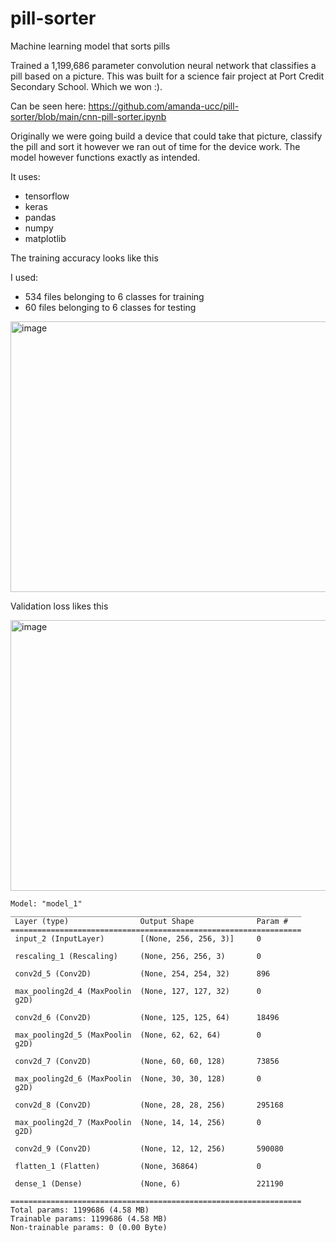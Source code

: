 # pill-sorter

Machine learning model that sorts pills

Trained a 1,199,686 parameter convolution neural network that classifies a pill based on a picture. This was built for a science fair project at Port Credit Secondary School. Which we won :).

Can be seen here:  https://github.com/amanda-ucc/pill-sorter/blob/main/cnn-pill-sorter.ipynb

Originally we were going build a device that could take that picture, classify the pill and sort it however we ran out of time for the device work. The model however functions exactly as intended. 

It uses:

- tensorflow
- keras
- pandas
- numpy
- matplotlib

The training accuracy looks like this 

I used:
- 534 files belonging to 6 classes for training
- 60 files belonging to 6 classes for testing

<img width="547" height="433" alt="image" src="https://github.com/user-attachments/assets/508e3518-70ab-4cbf-bbf3-64da2d92e0d0" />


Validation loss likes this

<img width="547" height="433" alt="image" src="https://github.com/user-attachments/assets/f63b60dc-773c-494e-a27f-8fe30936275d" />

```
Model: "model_1"
_________________________________________________________________
 Layer (type)                Output Shape              Param #   
=================================================================
 input_2 (InputLayer)        [(None, 256, 256, 3)]     0         
                                                                 
 rescaling_1 (Rescaling)     (None, 256, 256, 3)       0         
                                                                 
 conv2d_5 (Conv2D)           (None, 254, 254, 32)      896       
                                                                 
 max_pooling2d_4 (MaxPoolin  (None, 127, 127, 32)      0         
 g2D)                                                            
                                                                 
 conv2d_6 (Conv2D)           (None, 125, 125, 64)      18496     
                                                                 
 max_pooling2d_5 (MaxPoolin  (None, 62, 62, 64)        0         
 g2D)                                                            
                                                                 
 conv2d_7 (Conv2D)           (None, 60, 60, 128)       73856     
                                                                 
 max_pooling2d_6 (MaxPoolin  (None, 30, 30, 128)       0         
 g2D)                                                            
                                                                 
 conv2d_8 (Conv2D)           (None, 28, 28, 256)       295168    
                                                                 
 max_pooling2d_7 (MaxPoolin  (None, 14, 14, 256)       0         
 g2D)                                                            
                                                                 
 conv2d_9 (Conv2D)           (None, 12, 12, 256)       590080    
                                                                 
 flatten_1 (Flatten)         (None, 36864)             0         
                                                                 
 dense_1 (Dense)             (None, 6)                 221190    
                                                                 
=================================================================
Total params: 1199686 (4.58 MB)
Trainable params: 1199686 (4.58 MB)
Non-trainable params: 0 (0.00 Byte)
```



